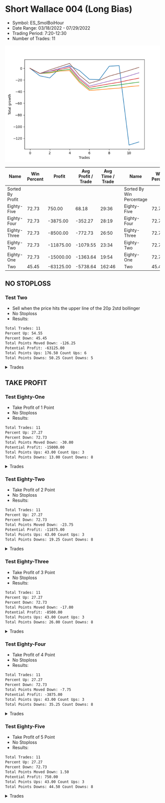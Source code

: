 # Short Wallace 004 (Long Bias)
- Symbol: ES_SmolBoiHour
- Date Range: 03/18/2022 - 07/29/2022
- Trading Period: 7:20-12:30
- Number of Trades: 11

![Plot](ShortWallace004ES_SmolBoiHour(LongBias).png)

| Name | Win Percent | Profit | Avg Profit / Trade | Avg Time / Trade |      | Name | Win Percent | Profit | Avg Profit / Trade | Avg Time / Trade |
| ---- | ----------- | ------ | ------------------ | ---------------- | ---- | ---- | ----------- | ------ | ------------------ | ---------------- |
| Sorted By <br> Profit | | | | | | Sorted By <br> Win Percentage ||||
| Eighty-Five | 72.73 | 750.00 | 68.18 | 29:36 |     | Eighty-Five | 72.73 | 750.00 | 68.18 | 29:36 |
| Eighty-Four | 72.73 | -3875.00 | -352.27 | 28:19 |     | Eighty-Four | 72.73 | -3875.00 | -352.27 | 28:19 |
| Eighty-Three | 72.73 | -8500.00 | -772.73 | 26:50 |     | Eighty-Three | 72.73 | -8500.00 | -772.73 | 26:50 |
| Eighty-Two | 72.73 | -11875.00 | -1079.55 | 23:34 |     | Eighty-Two | 72.73 | -11875.00 | -1079.55 | 23:34 |
| Eighty-One | 72.73 | -15000.00 | -1363.64 | 19:54 |     | Eighty-One | 72.73 | -15000.00 | -1363.64 | 19:54 |
| Two | 45.45 | -63125.00 | -5738.64 | 162:46 |     | Two | 45.45 | -63125.00 | -5738.64 | 162:46 |

## NO STOPLOSS

### Test Two
* Sell when the price hits the upper line of the 20p 2std bollinger
* No Stoploss
* Results:
```
Total Trades: 11
Percent Up: 54.55
Percent Down: 45.45
Total Points Moved Down: -126.25
Potential Profit: -63125.00
Total Points Ups: 176.50 Count Ups: 6
Total Points Downs: 50.25 Count Downs: 5
```

<details><summary>Trades</summary>

<code>In: 2022-03-24 08:09:00		Out: 2022-03-24 09:03:10		Total Position Time: 54:10		Total Move Down: -13.00		Total to Date: -13.00</code> <br />
<code>In: 2022-03-25 07:26:00		Out: 2022-03-25 07:54:10		Total Position Time: 28:10		Total Move Down: -3.50		Total to Date: -16.50</code> <br />
<code>In: 2022-05-03 07:36:00		Out: 2022-05-03 07:43:50		Total Position Time: 07:50		Total Move Down: 16.25		Total to Date: -0.25</code> <br />
<code>In: 2022-05-24 11:15:00		Out: 2022-05-24 11:43:50		Total Position Time: 28:50		Total Move Down: 4.75		Total to Date: 4.50</code> <br />
<code>In: 2022-06-02 08:06:00		Out: 2022-06-02 08:30:55		Total Position Time: 24:55		Total Move Down: -8.50		Total to Date: -4.00</code> <br />
<code>In: 2022-06-30 08:12:00		Out: 2022-06-30 09:06:15		Total Position Time: 54:15		Total Move Down: -15.00		Total to Date: -19.00</code> <br />
<code>In: 2022-06-30 08:30:00		Out: 2022-06-30 09:06:15		Total Position Time: 36:15		Total Move Down: -0.50		Total to Date: -19.50</code> <br />
<code>In: 2022-07-05 07:41:00		Out: 2022-07-05 08:01:10		Total Position Time: 20:10		Total Move Down: 23.00		Total to Date: 3.50</code> <br />
<code>In: 2022-07-07 07:57:00		Out: 2022-07-07 08:21:00		Total Position Time: 24:00		Total Move Down: 1.00		Total to Date: 4.50</code> <br />
<code>In: 2022-07-14 08:46:00		Out: 2022-07-18 06:56:00		Total Position Time: 1330:00		Total Move Down: -136.00		Total to Date: -131.50</code> <br />
<code>In: 2022-07-27 08:05:00		Out: 2022-07-27 11:07:00		Total Position Time: 182:00		Total Move Down: 5.25		Total to Date: -126.25</code> <br />


</details>

## TAKE PROFIT

### Test Eighty-One
* Take Profit of 1 Point
* No Stoploss
* Results:
```
Total Trades: 11
Percent Up: 27.27
Percent Down: 72.73
Total Points Moved Down: -30.00
Potential Profit: -15000.00
Total Points Ups: 43.00 Count Ups: 3
Total Points Downs: 13.00 Count Downs: 8
```

<details><summary>Trades</summary>

<code>In: 2022-03-24 08:09:00		Out: 2022-03-24 09:08:55		Total Position Time: 59:55		Total Move Down: -9.00		Total to Date: -9.00</code> <br />
<code>In: 2022-03-25 07:26:00		Out: 2022-03-25 07:26:10		Total Position Time: 00:10		Total Move Down: 1.00		Total to Date: -8.00</code> <br />
<code>In: 2022-05-03 07:36:00		Out: 2022-05-03 07:36:10		Total Position Time: 00:10		Total Move Down: 3.25		Total to Date: -4.75</code> <br />
<code>In: 2022-05-24 11:15:00		Out: 2022-05-24 11:15:10		Total Position Time: 00:10		Total Move Down: 0.75		Total to Date: -4.00</code> <br />
<code>In: 2022-06-02 08:06:00		Out: 2022-06-02 09:05:55		Total Position Time: 59:55		Total Move Down: -20.25		Total to Date: -24.25</code> <br />
<code>In: 2022-06-30 08:12:00		Out: 2022-06-30 09:11:55		Total Position Time: 59:55		Total Move Down: -13.75		Total to Date: -38.00</code> <br />
<code>In: 2022-06-30 08:30:00		Out: 2022-06-30 08:31:35		Total Position Time: 01:35		Total Move Down: 1.25		Total to Date: -36.75</code> <br />
<code>In: 2022-07-05 07:41:00		Out: 2022-07-05 07:43:00		Total Position Time: 02:00		Total Move Down: 1.50		Total to Date: -35.25</code> <br />
<code>In: 2022-07-07 07:57:00		Out: 2022-07-07 07:57:10		Total Position Time: 00:10		Total Move Down: 1.25		Total to Date: -34.00</code> <br />
<code>In: 2022-07-14 08:46:00		Out: 2022-07-14 09:08:00		Total Position Time: 22:00		Total Move Down: 2.50		Total to Date: -31.50</code> <br />
<code>In: 2022-07-27 08:05:00		Out: 2022-07-27 08:18:00		Total Position Time: 13:00		Total Move Down: 1.50		Total to Date: -30.00</code> <br />


</details>

### Test Eighty-Two
* Take Profit of 2 Point
* No Stoploss
* Results:
```
Total Trades: 11
Percent Up: 27.27
Percent Down: 72.73
Total Points Moved Down: -23.75
Potential Profit: -11875.00
Total Points Ups: 43.00 Count Ups: 3
Total Points Downs: 19.25 Count Downs: 8
```

<details><summary>Trades</summary>

<code>In: 2022-03-24 08:09:00		Out: 2022-03-24 09:08:55		Total Position Time: 59:55		Total Move Down: -9.00		Total to Date: -9.00</code> <br />
<code>In: 2022-03-25 07:26:00		Out: 2022-03-25 08:01:30		Total Position Time: 35:30		Total Move Down: 1.75		Total to Date: -7.25</code> <br />
<code>In: 2022-05-03 07:36:00		Out: 2022-05-03 07:36:10		Total Position Time: 00:10		Total Move Down: 3.25		Total to Date: -4.00</code> <br />
<code>In: 2022-05-24 11:15:00		Out: 2022-05-24 11:15:30		Total Position Time: 00:30		Total Move Down: 2.25		Total to Date: -1.75</code> <br />
<code>In: 2022-06-02 08:06:00		Out: 2022-06-02 09:05:55		Total Position Time: 59:55		Total Move Down: -20.25		Total to Date: -22.00</code> <br />
<code>In: 2022-06-30 08:12:00		Out: 2022-06-30 09:11:55		Total Position Time: 59:55		Total Move Down: -13.75		Total to Date: -35.75</code> <br />
<code>In: 2022-06-30 08:30:00		Out: 2022-06-30 08:32:00		Total Position Time: 02:00		Total Move Down: 2.50		Total to Date: -33.25</code> <br />
<code>In: 2022-07-05 07:41:00		Out: 2022-07-05 07:44:00		Total Position Time: 03:00		Total Move Down: 3.00		Total to Date: -30.25</code> <br />
<code>In: 2022-07-07 07:57:00		Out: 2022-07-07 07:58:25		Total Position Time: 01:25		Total Move Down: 1.75		Total to Date: -28.50</code> <br />
<code>In: 2022-07-14 08:46:00		Out: 2022-07-14 09:08:00		Total Position Time: 22:00		Total Move Down: 2.50		Total to Date: -26.00</code> <br />
<code>In: 2022-07-27 08:05:00		Out: 2022-07-27 08:20:00		Total Position Time: 15:00		Total Move Down: 2.25		Total to Date: -23.75</code> <br />


</details>

### Test Eighty-Three
* Take Profit of 3 Point
* No Stoploss
* Results:
```
Total Trades: 11
Percent Up: 27.27
Percent Down: 72.73
Total Points Moved Down: -17.00
Potential Profit: -8500.00
Total Points Ups: 43.00 Count Ups: 3
Total Points Downs: 26.00 Count Downs: 8
```

<details><summary>Trades</summary>

<code>In: 2022-03-24 08:09:00		Out: 2022-03-24 09:08:55		Total Position Time: 59:55		Total Move Down: -9.00		Total to Date: -9.00</code> <br />
<code>In: 2022-03-25 07:26:00		Out: 2022-03-25 08:01:45		Total Position Time: 35:45		Total Move Down: 3.75		Total to Date: -5.25</code> <br />
<code>In: 2022-05-03 07:36:00		Out: 2022-05-03 07:36:10		Total Position Time: 00:10		Total Move Down: 3.25		Total to Date: -2.00</code> <br />
<code>In: 2022-05-24 11:15:00		Out: 2022-05-24 11:15:40		Total Position Time: 00:40		Total Move Down: 3.25		Total to Date: 1.25</code> <br />
<code>In: 2022-06-02 08:06:00		Out: 2022-06-02 09:05:55		Total Position Time: 59:55		Total Move Down: -20.25		Total to Date: -19.00</code> <br />
<code>In: 2022-06-30 08:12:00		Out: 2022-06-30 09:11:55		Total Position Time: 59:55		Total Move Down: -13.75		Total to Date: -32.75</code> <br />
<code>In: 2022-06-30 08:30:00		Out: 2022-06-30 08:32:10		Total Position Time: 02:10		Total Move Down: 3.00		Total to Date: -29.75</code> <br />
<code>In: 2022-07-05 07:41:00		Out: 2022-07-05 07:44:00		Total Position Time: 03:00		Total Move Down: 3.00		Total to Date: -26.75</code> <br />
<code>In: 2022-07-07 07:57:00		Out: 2022-07-07 08:22:50		Total Position Time: 25:50		Total Move Down: 2.75		Total to Date: -24.00</code> <br />
<code>In: 2022-07-14 08:46:00		Out: 2022-07-14 09:17:00		Total Position Time: 31:00		Total Move Down: 3.75		Total to Date: -20.25</code> <br />
<code>In: 2022-07-27 08:05:00		Out: 2022-07-27 08:22:00		Total Position Time: 17:00		Total Move Down: 3.25		Total to Date: -17.00</code> <br />


</details>

### Test Eighty-Four
* Take Profit of 4 Point
* No Stoploss
* Results:
```
Total Trades: 11
Percent Up: 27.27
Percent Down: 72.73
Total Points Moved Down: -7.75
Potential Profit: -3875.00
Total Points Ups: 43.00 Count Ups: 3
Total Points Downs: 35.25 Count Downs: 8
```

<details><summary>Trades</summary>

<code>In: 2022-03-24 08:09:00		Out: 2022-03-24 09:08:55		Total Position Time: 59:55		Total Move Down: -9.00		Total to Date: -9.00</code> <br />
<code>In: 2022-03-25 07:26:00		Out: 2022-03-25 08:02:05		Total Position Time: 36:05		Total Move Down: 4.00		Total to Date: -5.00</code> <br />
<code>In: 2022-05-03 07:36:00		Out: 2022-05-03 07:37:35		Total Position Time: 01:35		Total Move Down: 4.75		Total to Date: -0.25</code> <br />
<code>In: 2022-05-24 11:15:00		Out: 2022-05-24 11:17:45		Total Position Time: 02:45		Total Move Down: 3.75		Total to Date: 3.50</code> <br />
<code>In: 2022-06-02 08:06:00		Out: 2022-06-02 09:05:55		Total Position Time: 59:55		Total Move Down: -20.25		Total to Date: -16.75</code> <br />
<code>In: 2022-06-30 08:12:00		Out: 2022-06-30 09:11:55		Total Position Time: 59:55		Total Move Down: -13.75		Total to Date: -30.50</code> <br />
<code>In: 2022-06-30 08:30:00		Out: 2022-06-30 08:33:55		Total Position Time: 03:55		Total Move Down: 4.25		Total to Date: -26.25</code> <br />
<code>In: 2022-07-05 07:41:00		Out: 2022-07-05 07:44:20		Total Position Time: 03:20		Total Move Down: 4.25		Total to Date: -22.00</code> <br />
<code>In: 2022-07-07 07:57:00		Out: 2022-07-07 08:23:05		Total Position Time: 26:05		Total Move Down: 4.00		Total to Date: -18.00</code> <br />
<code>In: 2022-07-14 08:46:00		Out: 2022-07-14 09:26:00		Total Position Time: 40:00		Total Move Down: 5.00		Total to Date: -13.00</code> <br />
<code>In: 2022-07-27 08:05:00		Out: 2022-07-27 08:23:00		Total Position Time: 18:00		Total Move Down: 5.25		Total to Date: -7.75</code> <br />


</details>

### Test Eighty-Five
* Take Profit of 5 Point
* No Stoploss
* Results:
```
Total Trades: 11
Percent Up: 27.27
Percent Down: 72.73
Total Points Moved Down: 1.50
Potential Profit: 750.00
Total Points Ups: 43.00 Count Ups: 3
Total Points Downs: 44.50 Count Downs: 8
```

<details><summary>Trades</summary>

<code>In: 2022-03-24 08:09:00		Out: 2022-03-24 09:08:55		Total Position Time: 59:55		Total Move Down: -9.00		Total to Date: -9.00</code> <br />
<code>In: 2022-03-25 07:26:00		Out: 2022-03-25 08:08:15		Total Position Time: 42:15		Total Move Down: 6.25		Total to Date: -2.75</code> <br />
<code>In: 2022-05-03 07:36:00		Out: 2022-05-03 07:37:40		Total Position Time: 01:40		Total Move Down: 5.50		Total to Date: 2.75</code> <br />
<code>In: 2022-05-24 11:15:00		Out: 2022-05-24 11:18:20		Total Position Time: 03:20		Total Move Down: 5.50		Total to Date: 8.25</code> <br />
<code>In: 2022-06-02 08:06:00		Out: 2022-06-02 09:05:55		Total Position Time: 59:55		Total Move Down: -20.25		Total to Date: -12.00</code> <br />
<code>In: 2022-06-30 08:12:00		Out: 2022-06-30 09:11:55		Total Position Time: 59:55		Total Move Down: -13.75		Total to Date: -25.75</code> <br />
<code>In: 2022-06-30 08:30:00		Out: 2022-06-30 08:34:00		Total Position Time: 04:00		Total Move Down: 5.00		Total to Date: -20.75</code> <br />
<code>In: 2022-07-05 07:41:00		Out: 2022-07-05 07:44:30		Total Position Time: 03:30		Total Move Down: 7.25		Total to Date: -13.50</code> <br />
<code>In: 2022-07-07 07:57:00		Out: 2022-07-07 08:30:15		Total Position Time: 33:15		Total Move Down: 4.75		Total to Date: -8.75</code> <br />
<code>In: 2022-07-14 08:46:00		Out: 2022-07-14 09:26:00		Total Position Time: 40:00		Total Move Down: 5.00		Total to Date: -3.75</code> <br />
<code>In: 2022-07-27 08:05:00		Out: 2022-07-27 08:23:00		Total Position Time: 18:00		Total Move Down: 5.25		Total to Date: 1.50</code> <br />


</details>